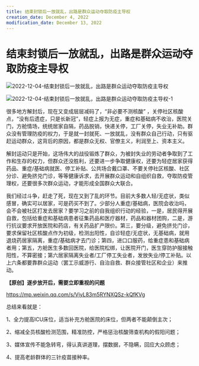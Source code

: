 ```yaml
---
title: 结束封锁后一放就乱，出路是群众运动夺取防疫主导权
creation_date: December 4, 2022
modification_date: December 13, 2022
---
```



# 结束封锁后一放就乱，出路是群众运动夺取防疫主导权

![2022-12-04-结束封锁后一放就乱，出路是群众运动夺取防疫主导权](assets/2022-12-04-结束封锁后一放就乱，出路是群众运动夺取防疫主导权.jpeg)

![2022-12-04-结束封锁后一放就乱，出路是群众运动夺取防疫主导权-1](assets/2022-12-04-结束封锁后一放就乱，出路是群众运动夺取防疫主导权-1.jpeg)

很多地方解封后，现在又变成层层减码了，“非必要不测核酸” ，关停社区核酸点，“没有后遗症，只是长新冠”，轻症上报为无症，重症和基础病不收治，医院关门，方舱情场，统统居家自隔，药品脱销，快递关停，工厂关停，失业无补助。群众没有管理防疫的权力，于是就一封就死、一放就乱，没有群众自己行动，只有驱赶运动群众，这背后的原因，都是群众无权、官僚主义，利润至上、资本主义。

解封运动只是开始，这场伟大的战役锻炼了群众，为被封失业的劳动者争取到了工作和生存的权力，但群众还没胜利，还要进一步争取健康权，还要为轻症居家获得药品、重症/基础病就医、停工补贴、公共场合戴口罩、不要关停社区核酸、社区分诊、避免挤兑门诊，等等健康诉求，去开展群众运动和自组织自救，夺取防疫管理权，还要很多次群众运动，才能形成全国群众大联合。

我们经过斗争，赶走了死，现在又到了乱的环节。目前大多数人轻/无症状，类似感冒，确实可以居家，可是药买不到了。少部分人重症/基础病，医院会收治吗，会不会被社区打发去居家？要学习之前的自我组织行动的经验，一是，居民得开展自救，包括给重症和基础病患者征集药品和医疗器材，药品和器材团购，二是，游行抗议要求开放医院和药店，有关药品扩产限价。第三，要分级，避免挤兑门诊，要求保留社区核酸点作为初级，检测出阳性，自诊轻症/无症状，无基础病，就用退烧药居家隔离，重症/基础病才去门诊；第四，进口口服药，给重症患和基础病者用；第五，方舱医生多数回医院，给医院松绑，让医院开门，医生穿防护服接触阳性，不算密接；第六居家隔离失业者/工厂停工失业者，发放失业/停工补贴。以上六条都要靠群众运动（罢工示威游行、自治自救、群众接管社区和企业）来推动。

**【原创】逐步放开后，需要立即重视的问题**

https://mp.weixin.qq.com/s/VjyL83m5RYNXQSz-kQfKVg

总结来看就是：

1、全力提高ICU床位，适当补充方舱医院的床位，但两者不能颠倒主次；

2、缩减全员核酸检测范围，精准防控，严格惩治核酸筛查机构的假阳问题；

3、媒体宣传不能急转弯，得认真讲道理，摆数据，不隐瞒，回应大众顾虑；

4、提高老龄群体的三针疫苗接种率。

